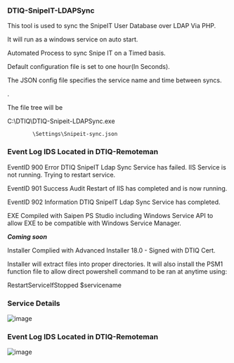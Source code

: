 ### DTIQ-SnipeIT-LDAPSync


This tool is used to sync the SnipeIT User Database over LDAP Via PHP.

It will run as a windows service on auto start. 

Automated Process to sync Snipe IT on a Timed basis.

Default configuration file is set to one hour(In Seconds).

The JSON config file specifies the service name and time between syncs. 

.


The file tree will be

C:\DTIQ\DTIQ-Snipeit-LDAPSync.exe

            \Settings\Snipeit-sync.json
            
            
            
### Event Log IDS Located in DTIQ-Remoteman 

EventID 900 Error DTIQ SnipeIT Ldap Sync Service has failed. IIS Service is not running. Trying to restart service.

EventID 901 Success Audit Restart of IIS has completed and is now running.  

EventID 902 Information DTIQ SnipeIT Ldap Sync Service has completed.


            



EXE Compiled with Saipen PS Studio including Windows Service API to allow EXE to be compatible with Windows Service Manager.

***Coming soon***

Installer Complied with Advanced Installer 18.0 - Signed with DTIQ Cert.

Installer will extract files into proper directories.
It will also install the PSM1 function file to allow direct powershell command to be ran at anytime using:

RestartServiceIfStopped $servicename





### Service Details
![image](https://user-images.githubusercontent.com/46353568/120114169-c2767200-c132-11eb-8beb-91b843f38c49.png)


### Event Log IDS Located in DTIQ-Remoteman 
![image](https://user-images.githubusercontent.com/46353568/120114228-fb164b80-c132-11eb-9599-a43e672c7801.png)
